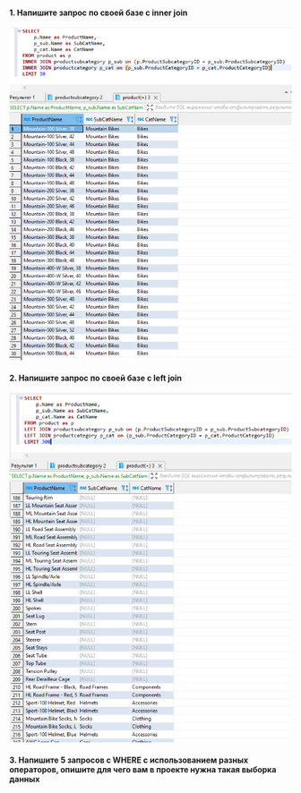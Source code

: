 #### 1. Напишите запрос по своей базе с inner join  
![](https://github.com/nikerov-kirill/OtusDB_2021/blob/master/SQL%20%D0%B2%D1%8B%D0%B1%D0%BE%D1%80%D0%BA%D0%B0%20MySQL/Screenshot_6.png)  
#### 2. Напишите запрос по своей базе с left join  
![](https://github.com/nikerov-kirill/OtusDB_2021/blob/master/SQL%20%D0%B2%D1%8B%D0%B1%D0%BE%D1%80%D0%BA%D0%B0%20MySQL/Screenshot_1.png)  
#### 3. Напишите 5 запросов с WHERE с использованием разных операторов, опишите для чего вам в проекте нужна такая выборка данных  
